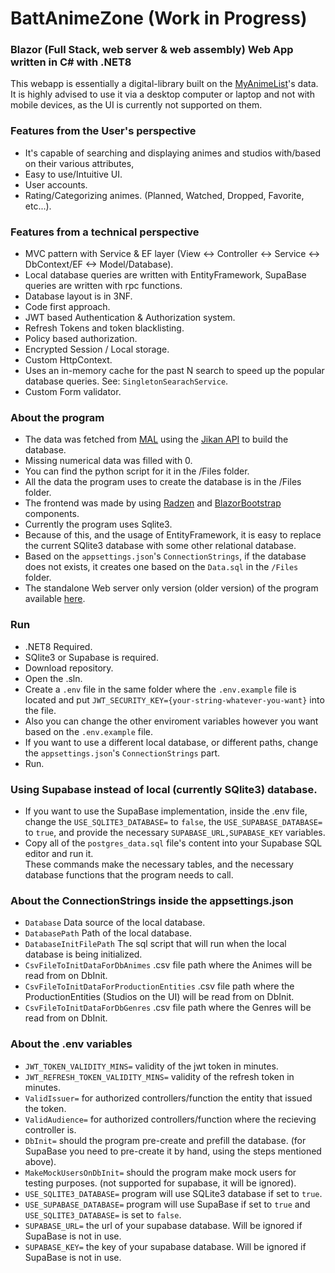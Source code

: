 # BattAnimeZone (Work in Progress)

### Blazor (Full Stack, web server & web assembly) Web App written in C# with .NET8

This webapp is essentially a digital-library built on the [MyAnimeList](https://myanimelist.net)'s data. 
It is highly advised to use it via a desktop computer or laptop and not with mobile devices, as the UI is currently not supported on them.
### Features from the User's perspective

- It's capable of searching and displaying animes and studios with/based on their various attributes,<br>
- Easy to use/Intuitive UI.
- User accounts.
- Rating/Categorizing animes. (Planned, Watched, Dropped, Favorite, etc...).



### Features from a technical perspective
- MVC pattern with Service & EF layer  (View <-> Controller <-> Service <-> DbContext/EF <-> Model/Database).
- Local database queries are written with EntityFramework, SupaBase queries are written with rpc functions.
- Database layout is in 3NF.
- Code first approach.
- JWT based Authentication & Authorization system.
- Refresh Tokens and token blacklisting.
- Policy based authorization.
- Encrypted Session / Local storage.
- Custom HttpContext.
- Uses an in-memory cache for the past N search to speed up the popular database queries. See: `SingletonSearachService`.
- Custom Form validator.



### About the program
- The data was fetched from [MAL](https://myanimelist.net) using the [Jikan API](https://docs.api.jikan.moe) to build the database.
- Missing numerical data was filled with 0.
- You can find the python script for it in the /Files folder.
- All the data the program uses to create the database is in the /Files folder.
- The frontend was made by using [Radzen](https://blazor.radzen.com) and [BlazorBootstrap](https://demos.blazorbootstrap.com) components.
- Currently the program uses Sqlite3. 
- Because of this, and the usage of EntityFramework, it is easy to replace the current SQlite3 database with some other relational database.
- Based on the `appsettings.json`'s `ConnectionStrings`, if the database does not exists, it creates one based on the `Data.sql` in the `/Files` folder.
- The standalone Web server only version (older version) of the program available [here](https://github.com/FmartinP99/BattAnimeZone_WebServer).


### Run

- .NET8 Required.
- SQlite3 or Supabase is required.
- Download repository.
- Open the .sln.
- Create a `.env` file in the same folder where the `.env.example` file is located and put `JWT_SECURITY_KEY={your-string-whatever-you-want}` into the file. <br>
- Also you can change the other enviroment variables however you want based on the `.env.example` file.
- If you want to use a different local database, or different paths, change the `appsettings.json`'s `ConnectionStrings` part.
- Run.


### Using Supabase instead of local (currently SQlite3) database.

- If you want to use the SupaBase implementation, inside the .env file, change the `USE_SQLITE3_DATABASE=` to `false`, the `USE_SUPABASE_DATABASE=` to `true`, and provide the necessary `SUPABASE_URL,SUPABASE_KEY` variables.
- Copy all of the `postgres_data.sql` file's content into your Supabase SQL editor and run it.<br> These commands make the necessary tables, and the necessary database functions that the program needs to call. 


### About the ConnectionStrings inside the appsettings.json

- `Database` Data source of the local database.
- `DatabasePath` Path of the local database.
- `DatabaseInitFilePath` The sql script that will run when the local database is being initialized.
- `CsvFileToInitDataForDbAnimes` .csv file path where the Animes will be read from on DbInit.
- `CsvFileToInitDataForProductionEntities` .csv file path where the ProductionEntities (Studios on the UI) will be read from on DbInit.
- `CsvFileToInitDataForDbGenres` .csv file path where the Genres will be read from on DbInit.

### About the .env variables
- `JWT_TOKEN_VALIDITY_MINS=` validity of the jwt token in minutes.
- `JWT_REFRESH_TOKEN_VALIDITY_MINS=` validity of the refresh token in minutes.
- `ValidIssuer=` for authorized controllers/function the entity that issued the token.
- `ValidAudience=` for authorized controllers/function where the recieving controller is.
- `DbInit=` should the program pre-create and prefill the database. (for SupaBase you need to pre-create it by hand, using the steps mentioned above).
- `MakeMockUsersOnDbInit=` should the program make mock users for testing purposes. (not supported for supabase, it will be ignored).
- `USE_SQLITE3_DATABASE=` program will use SQLite3 database if set to `true`.
- `USE_SUPABASE_DATABASE=` program will use SupaBase if set to `true` and `USE_SQLITE3_DATABASE=` is set to `false`.
- `SUPABASE_URL=` the url of your supabase database. Will be ignored if SupaBase is not in use.
- `SUPABASE_KEY=` the key of your supabase database. Will be ignored if SupaBase is not in use.
